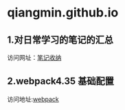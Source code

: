 # qiangmin.github.io

## 1.对日常学习的笔记的汇总

访问网址：[笔记收纳](https://qiangmin.github.io/collect-notes/index.html)

## 2.webpack4.35 基础配置

访问地址:[webpack](https://github.com/QiangMin/webpack)
